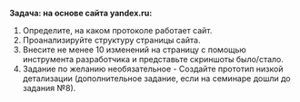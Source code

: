 **Задача: на основе сайта yandex.ru:**
1. Определите, на каком протоколе работает сайт.
2. Проанализируйте структуру страницы сайта.
3. Внесите не менее 10 изменений на страницу с помощью инструмента разработчика и представьте скриншоты было/стало.
4. Задание по желанию необязательное - Создайте прототип низкой детализации (дополнительное задание, если на семинаре дошли до задания №8).